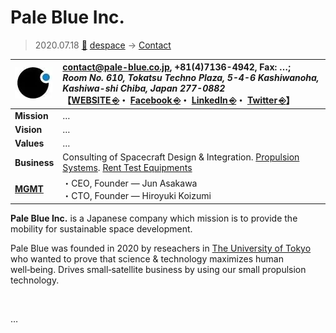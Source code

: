 # Pale Blue Inc.
> 2020.07.18 [🚀](../../index/index.md) [despace](../index.md) → [Contact](../contact.md)

|[![](../f/contact/p/pale_blue_inc_logo1_thumb.webp)](../f/contact/p/pale_blue_inc_logo1.webp)|<contact@pale-blue.co.jp>, +81(4)7136-4942, Fax: …;<br> *Room No. 610, Tokatsu Techno Plaza, 5-4-6 Kashiwanoha, Kashiwa-shi Chiba, Japan 277-0882*<br> 【[WEBSITE ⎆](https://pale-blue.co.jp/)・ [Facebook ⎆](https://www.facebook.com/PaleBlueInc)・ [LinkedIn ⎆](https://www.linkedin.com/company/pale-blue-inc/)・ [Twitter ⎆](https://twitter.com/PaleBlue_Inc)】|
|:-|:-|
|**Mission**|…|
|**Vision**|…|
|**Values**|…|
|**Business**|Consulting of Spacecraft Design & Integration. [Propulsion Systems](../ps.md). [Rent Test Equipments](../test.md)|
|**[MGMT](../mgmt.md)**|・CEO, Founder — Jun Asakawa<br> ・CTO, Founder — Hiroyuki Koizumi|

**Pale Blue Inc.** is a Japanese company which mission is to provide the mobility for sustainable space development.

Pale Blue was founded in 2020 by reseachers in [The University of Tokyo](tokyo_univ.md) who wanted to prove that science & technology maximizes human well‑being. Drives small‑satellite business by using our small propulsion technology.

<p style="page-break-after:always"> </p>

…

